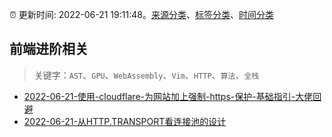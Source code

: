 :alarm_clock: 更新时间: 2022-06-21 19:11:48。[来源分类](../README.md)、[标签分类](../TAGS.md)、[时间分类](../TIMELINE.md)

## 前端进阶相关


> 关键字：`AST`、`GPU`、`WebAssembly`、`Vim`、`HTTP`、`算法`、`全栈`



- [2022-06-21-使用-cloudflare-为网站加上强制-https-保护-基础指引-大佬回避](https://www.v2ex.com/t/861217) 
- [2022-06-21-从HTTP.TRANSPORT看连接池的设计](https://toutiao.io/k/sl5a7p7) 